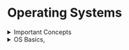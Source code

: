 # Operating Systems

<details>
<summary>Important Concepts</summary>
  To be added
</details>

<details>
<summary>OS Basics, </summary>
  1. How do hardware and the OS work together to handle interrupts? When an interrupt happens, what tasks are handled by the hardware and what tasks are handled by the OS?
  2. For each of the three mechanisms that supports dual-mode operation — privileged instructions, memory protection, and timer interrupts — explain what might go wrong without that mechanism, assuming the system only had the other two. (In other words, if we just had memory protection and timer interrupts but not privileged instructions, what could go wrong; if we just had privileged instructions and timer interrupts, what could go wrong, etc.)
  3. Suppose you have to implement an operating system on hardware that supports interrupts and exceptions but does not have an explicit syscall instruction. Can you devise a satisfactory substitute for syscalls using interrupts and/or exceptions? If so, explain how. If not, explain why. (In this context, the syscall instruction is the instruction used by a user-level process to invoke a system call in the operating system.)
  4. Which of the following instructions should be privileged? Give a one-sentence explanation for why.
    a) Set value of timer
    b) Read the clock
    c) Clear memory
    d) Turn off interrupts
    e) Switch from user to kernel mode


5. An important feature of the process abstraction is that the operating system has complete control over when a process executes, and the OS can arbitrarily suspend or resume a process at its discretion. As a result, applications are generally implemented to be independent of the passage of real time. However, many applications want to know about the passage of real time to implement various features, even as simple as a cursor that blinks every second. To support such functionality, OSes provide an interface to inform applications of the passage of real time. OSes typically use the same mechanism as with exceptions (e.g., divide-by-zero) to interrupt and notify a process as time passes.
Below is a small C program that prints the passage of time in seconds using the simple Unix alarm interface (see man 2 alarm on ieng6):

#include <unistd.h>
#include <signal.h>
#include <stdio.h>

volatile int seconds;

void handler (int signum) {
    seconds++;
    alarm (1);   // schedule next SIGALRM
}

int main (int argc, char *argv[]) {
    int last = seconds = 0;
    signal (SIGALRM, handler);  // SIGALRM is the timer signal
    alarm (1);   // schedule SIGALRM handler callback, arg is # of seconds

    while (1) {  // normally we would do useful work instead of spinning
      if (last != seconds) {
          printf ("%d sec\n", seconds);
          last = seconds;
      }
      if (last == 5) return 0;
    }
}
a) What is the output of this program? To verify your answer, you can compile and execute the program on ieng6:

$ cc file.c          [assuming you put the program contents into file.c]
$ ./a.out
b) Generally it is not possible to predict how long a program will take to execute by inspecting its code. However, for this program we can. Approximately how long does it take to execute? (You can run it on ieng6 with time ./a.out.)


[GNU C Library manual] The use of mechanisms like Unix signals introduces a source of non-determinism and concurrency in the execution of a process, even for single-threaded applications. Consider the following C program:
#include <unistd.h>
#include <signal.h>
#include <stdio.h>

volatile struct data { long int one, two; } value;

void handler (int signum) {
    if (value.one != value.two)
      printf ("%ld != %ld\n", value.one, value.two);
    alarm (1);   // schedule next SIGALRM
}

int main (int argc, char *argv[]) {
    static struct data zeros = { 0, 0 }, ones = { 1, 1 };
    signal (SIGALRM, handler);  // SIGALRM is the timer signal
    alarm (1);   // schedule SIGALRM handler callback, arg is # of seconds

    while (1) {
      value = ones;
      value = zeros;
    }
}
The program is a tight loop assigning ones and zeroes to value. Is it possible for the program to ever print out the != message in handler? Briefly explain why or why not. (Again you can compile the program and experiment with it.)


[Tanenbaum] For each of the following Unix system calls, give a condition that causes it to fail: open, read, fork, exec, unlink (delete a file). (Hint: We discussed some in lecture and you can also explore the error semantics of these system calls using man on ieng6, e.g., man 2 fork.)

Consider the following C program:
#include <stdlib.h>

int main (int argc, char *arg[])
{
    fork ();
    if (fork ()) {
	fork ();
    } else {
	char *argv[2] = {"/bin/ls", NULL};
	execv (argv[0], argv);
        fork ();
    }
}
a. How many total processes are created (including the first process running the program)? (Note that execv is just one of multiple ways of invoking exec, see man 3 exec for all possibilities.) You do not need to provide an explanation.

b. How many times does the /bin/ls program execute?

[Hint: You can always add debugging code, compile it, and run the program to experiment with what happens.]
</details>
